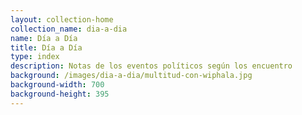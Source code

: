 ```yaml
---
layout: collection-home
collection_name: dia-a-dia
name: Día a Día
title: Día a Día
type: index
description: Notas de los eventos políticos según los encuentro
background: /images/dia-a-dia/multitud-con-wiphala.jpg
background-width: 700
background-height: 395
---
```

